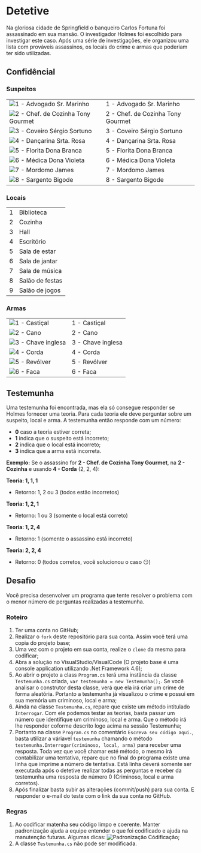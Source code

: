 # Detetive
Na gloriosa cidade de Springfield o banqueiro Carlos Fortuna foi assassinado em sua mansão. O investigador Holmes foi escolhido para investigar este caso. Após uma série de investigações, ele organizou uma lista com prováveis assassinos, os locais do crime e armas que poderiam ter sido utilizadas.

## Confidêncial
### Suspeitos
|   |  |
| ------------- | ------------- |
| ![1 - Advogado Sr. Marinho](https://github.com/ivory-it/ivoryit-testeestagio-detetive/blob/master/personagem1.jpg) | 1 - Advogado Sr. Marinho  |
| ![2 - Chef. de Cozinha Tony Gourmet](https://github.com/ivory-it/ivoryit-testeestagio-detetive/blob/master/personagem2.jpg) | 2 - Chef. de Cozinha Tony Gourmet  |
| ![3 - Coveiro Sérgio Sortuno](https://github.com/ivory-it/ivoryit-testeestagio-detetive/blob/master/personagem3.jpg) | 3 - Coveiro Sérgio Sortuno  |
| ![4 - Dançarina Srta. Rosa](https://github.com/ivory-it/ivoryit-testeestagio-detetive/blob/master/personagem4.jpg) | 4 - Dançarina Srta. Rosa |
| ![5 - Florita Dona Branca](https://github.com/ivory-it/ivoryit-testeestagio-detetive/blob/master/personagem5.jpg) | 5 - Florita Dona Branca |
| ![6 - Médica Dona Violeta](https://github.com/ivory-it/ivoryit-testeestagio-detetive/blob/master/personagem6.jpg) | 6 - Médica Dona Violeta |
| ![7 - Mordomo James](https://github.com/ivory-it/ivoryit-testeestagio-detetive/blob/master/personagem7.jpg) | 7 - Mordomo James |
| ![8 - Sargento Bigode](https://github.com/ivory-it/ivoryit-testeestagio-detetive/blob/master/personagem8.jpg) | 8 - Sargento Bigode |

### Locais
|   |                 |
| - | --------------- |
| 1 | Biblioteca      |
| 2 | Cozinha         |
| 3 | Hall            |
| 4 | Escritório      |
| 5 | Sala de estar   |
| 6 | Sala de jantar  |
| 7 | Sala de música  |
| 8 | Salão de festas |
| 9 | Salão de jogos  |

### Armas
|   |               |
| - | ------------- |
| ![1 - Castiçal](https://github.com/ivory-it/ivoryit-testeestagio-detetive/blob/master/arma1.jpg) | 1 - Castiçal      |
| ![2 - Cano](https://github.com/ivory-it/ivoryit-testeestagio-detetive/blob/master/arma2.jpg) | 2 - Cano          |
| ![3 - Chave inglesa](https://github.com/ivory-it/ivoryit-testeestagio-detetive/blob/master/arma3.jpg) | 3 - Chave inglesa |
| ![4 - Corda](https://github.com/ivory-it/ivoryit-testeestagio-detetive/blob/master/arma4.jpg) | 4 - Corda         |
| ![5 - Revólver](https://github.com/ivory-it/ivoryit-testeestagio-detetive/blob/master/arma5.jpg) | 5 - Revólver      |
| ![6 - Faca](https://github.com/ivory-it/ivoryit-testeestagio-detetive/blob/master/arma6.jpg) | 6 - Faca          |

## Testemunha
Uma testemunha foi encontrada, mas ela só consegue responder se Holmes fornecer uma teoria. Para cada teoria ele deve perguntar sobre um suspeito, local e arma. A testemunha então responde com um número: 
- **0** caso a teoria estiver correta;
- **1** indica que o suspeito está incorreto; 
- **2** indica que o local está incorreto;
- **3** indica que a arma está incorreta.

**Exemplo:**
Se o assassino for **2 - Chef. de Cozinha Tony Gourmet**, na **2 - Cozinha** e usando **4 - Corda** (2, 2, 4):

**Teoria: 1, 1, 1**
- Retorno: 1, 2 ou 3 (todos estão incorretos) 

**Teoria: 1, 2, 1**
- Retorno: 1 ou 3 (somente o local está correto)

**Teoria: 1, 2, 4**
- Retorno: 1 (somente o assassino está incorreto)

**Teoria: 2, 2, 4**
- Retorno: 0 (todos corretos, você solucionou o caso :smirk:)

## Desafio
Você precisa desenvolver um programa que tente resolver o problema com o menor número de perguntas realizadas a testemunha.

### Roteiro
1. Ter uma conta no GitHub;
2. Realizar o `fork` deste repositório para sua conta. Assim você terá uma copia do projeto base;
3. Uma vez com o projeto em sua conta, realize o `clone` da mesma para codificar;
4. Abra a solução no VisualStudio/VisualCode (O projeto base é uma console application utilizando .Net Framework 4.6);
5. Ao abrir o projeto a class `Program.cs` terá uma instância da classe `Testemunha.cs` criada, `var testemunha = new Testemunha();`. Se você analisar o construtor desta classe, verá que ela irá criar um crime de forma aleatória. Portanto a testemunha já visualizou o crime e possui em sua memória um criminoso, local e arma;
6. Ainda na classe `Testemunha.cs`, repare que existe um método intitulado `Interrogar`. Com ele podemos testar as teorias, basta passar um número que identifique um criminoso, local e arma. Que o método irá lhe responder coforme descrito logo acima na sessão Testemunha;
7. Portanto na classe `Program.cs` no comentário `Escreva seu código aqui.`, basta utilizar a váriavel `testemunha` chamando o método `testemunha.Interrogar(criminoso, local, arma)` para receber uma resposta. Toda vez que você chamar esté método, o mesmo irá contabilizar uma tentativa, repare que no final do programa existe uma linha que imprime a número de tentativa. Está linha deverá somente ser executada após o detetive realizar todas as perguntas e receber da testemunha uma resposta de número 0 (Criminoso, local e arma corretos).
8. Após finalizar basta subir as alterações (commit/push) para sua conta. E responder o e-mail do teste com o link da sua conta no GitHub.

### Regras
1. Ao codificar matenha seu código limpo e coerente. Manter padronização ajuda a equipe entender o que foi codificado e ajuda na manutenção futuras. Algumas dicas: ![Padronização Códificação](https://github.com/ivory-it/ivoryit-testeestagio-detetive/wiki/Padroniza%C3%A7%C3%A3o-codifica%C3%A7%C3%A3o);
2. A classe `Testemunha.cs` não pode ser modificada.



